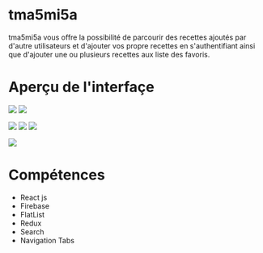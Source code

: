 # tma5mi5a

tma5mi5a vous offre la possibilité de parcourir des recettes ajoutés par d'autre utilisateurs et d'ajouter vos propre recettes en s'authentifiant ainsi que
d'ajouter une ou plusieurs recettes aux liste des favoris.

# Aperçu de l'interfaçe

![](https://i.postimg.cc/XJbSS3Tg/accueil.png)  ![](https://i.postimg.cc/02Wz8H5S/categories.png) 

![](https://i.postimg.cc/02Wz8H5S/categories.png)   ![](https://i.postimg.cc/254jBHY2/categories-detail.png) ![](https://i.postimg.cc/13D1Wfdz/favoris-none.png)

![](https://i.postimg.cc/yNQKR25h/favoris.png) 
# Compétences

<ul>
  <li>React js</li>
  <li>Firebase</li>
  <li>FlatList</li>
  <li>Redux</li>
  <li>Search</li>
  <li>Navigation Tabs</li>
</ul>

